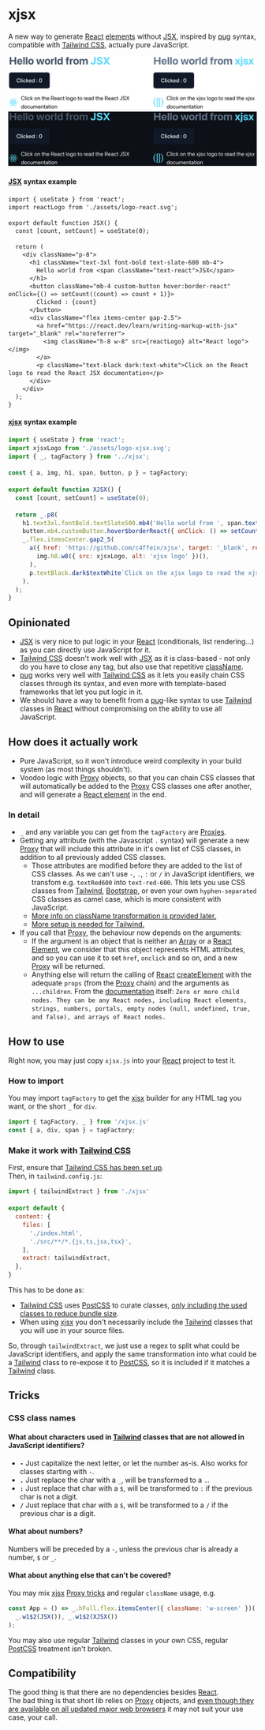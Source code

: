# xjsx
A new way to generate [React](https://react.dev/) [elements](https://react.dev/reference/react/createElement) without [JSX](https://react.dev/learn/writing-markup-with-jsx), inspired by [pug](https://pugjs.org) syntax, compatible with [Tailwind CSS](https://tailwindcss.com), actually pure JavaScript.

![xjsx demo screen](/assets/screen-xjsx-react-light.png?raw=true#gh-light-mode-only)
![xjsx demo screen](/assets/screen-xjsx-react-dark.png?raw=true#gh-dark-mode-only)

#### [JSX](https://react.dev/learn/writing-markup-with-jsx) syntax example
```JSX
import { useState } from 'react';
import reactLogo from './assets/logo-react.svg';

export default function JSX() {
  const [count, setCount] = useState(0);

  return (
    <div className="p-8">
      <h1 className="text-3xl font-bold text-slate-600 mb-4">
        Hello world from <span className="text-react">JSX</span>
      </h1>
      <button className="mb-4 custom-button hover:border-react" onClick={() => setCount((count) => count + 1)}>
        Clicked : {count}
      </button>
      <div className="flex items-center gap-2.5">
        <a href="https://react.dev/learn/writing-markup-with-jsx" target="_blank" rel="noreferrer">
          <img className="h-8 w-8" src={reactLogo} alt="React logo"></img>
        </a>
        <p className="text-black dark:text-white">Click on the React logo to read the React JSX documentation</p>
      </div>
    </div>
  );
}
```

#### [xjsx](https://github.com/c4ffein/xjsx) syntax example
```JavaScript
import { useState } from 'react';
import xjsxLogo from './assets/logo-xjsx.svg';
import { _, tagFactory } from '../xjsx';

const { a, img, h1, span, button, p } = tagFactory;

export default function XJSX() {
  const [count, setCount] = useState(0);

  return _.p8(
    h1.text3xl.fontBold.textSlate500.mb4('Hello world from ', span.textReact`xjsx`),
    button.mb4.customButton.hover$borderReact({ onClick: () => setCount((count) => count + 1) })`Clicked : ${count}`,
    _.flex.itemsCenter.gap2_5(
      a({ href: 'https://github.com/c4ffein/xjsx', target: '_blank', rel: 'noreferrer' })(
        img.h8.w8({ src: xjsxLogo, alt: 'xjsx logo' })(),
      ),
      p.textBlack.dark$textWhite`Click on the xjsx logo to read the xjsx documentation`,
    ),
  );
}
```

## Opinionated
- [JSX](https://react.dev/learn/writing-markup-with-jsx) is very nice to put logic in your [React](https://react.dev/) (conditionals, list rendering...) as you can directly use JavaScript for it.
- [Tailwind CSS](https://tailwindcss.com) doesn't work well with [JSX](https://react.dev/learn/writing-markup-with-jsx) as it is class-based - not only do you have to close any tag, but also use that repetitive [className](https://react.dev/reference/react-dom/components/common#applying-css-styles).
- [pug](https://pugjs.org) works very well with [Tailwind CSS](https://tailwindcss.com) as it lets you easily chain CSS classes through its syntax, and even more with template-based frameworks that let you put logic in it.
- We should have a way to benefit from a [pug](https://pugjs.org)-like syntax to use [Tailwind](https://tailwindcss.com) classes in [React](https://react.dev/) without compromising on the ability to use all JavaScript.

## How does it actually work
- Pure JavaScript, so it won't introduce weird complexity in your build system (as most things shouldn't).
- Voodoo logic with [Proxy](https://developer.mozilla.org/en-US/docs/Web/JavaScript/Reference/Global_Objects/Proxy) objects, so that you can chain CSS classes that will automatically be added to the [Proxy](https://developer.mozilla.org/en-US/docs/Web/JavaScript/Reference/Global_Objects/Proxy) CSS classes one after another, and will generate a [React element](https://react.dev/reference/react/createElement) in the end.
### In detail
- `_` and any variable you can get from the `tagFactory` are [Proxies](https://developer.mozilla.org/en-US/docs/Web/JavaScript/Reference/Global_Objects/Proxy).
- Getting any attribute (with the Javascript `.` syntax) will generate a new [Proxy](https://developer.mozilla.org/en-US/docs/Web/JavaScript/Reference/Global_Objects/Proxy) that will include this attribute in it's own list of CSS classes, in addition to all previously added CSS classes.
  - Those attributes are modified before they are added to the list of CSS classes. As we can't use `-`, `.`, `:` or `/` in JavaScript identifiers, we transfom e.g. `textRed600` into `text-red-600`. This lets you use CSS classes from [Tailwind](https://tailwindcss.com), [Bootstrap](https://getbootstrap.com), or even your own `hyphen-separated` CSS classes as camel case, which is more consistent with JavaScript.
  - [More info on className transformation is provided later.](#css-class-names)
  - [More setup is needed for Tailwind.](#make-it-work-with-tailwind-css)
- If you call that [Proxy](https://developer.mozilla.org/en-US/docs/Web/JavaScript/Reference/Global_Objects/Proxy), the behaviour now depends on the arguments:
  - If the argument is an object that is neither an [Array](https://developer.mozilla.org/en-US/docs/Web/JavaScript/Reference/Global_Objects/Array) or a [React Element](https://react.dev/reference/react/isValidElement), we consider that this object represents HTML attributes, and so you can use it to set `href`, `onclick` and so on, and a new [Proxy](https://developer.mozilla.org/en-US/docs/Web/JavaScript/Reference/Global_Objects/Proxy) will be returned.
  - Anything else will return the calling of [React](https://react.dev/) [createElement](https://react.dev/reference/react/createElement) with the adequate `props` (from the [Proxy](https://developer.mozilla.org/en-US/docs/Web/JavaScript/Reference/Global_Objects/Proxy) chain) and the arguments as `...children`. From the [documentation](https://react.dev/reference/react/createElement#parameters) itself: `Zero or more child nodes. They can be any React nodes, including React elements, strings, numbers, portals, empty nodes (null, undefined, true, and false), and arrays of React nodes.`

## How to use
Right now, you may just copy `xjsx.js` into your [React](https://react.dev/) project to test it.

### How to import
You may import `tagFactory` to get the [xjsx](https://github.com/c4ffein/xjsx) builder for any HTML tag you want, or the short `_` for `div`.
```JavaScript
import { tagFactory, _ } from '/xjsx.js'
const { a, div, span } = tagFactory;
```

### Make it work with [Tailwind CSS](https://tailwindcss.com)
First, ensure that [Tailwind CSS has been set up](https://tailwindcss.com/docs/guides/vite).  
Then, in `tailwind.config.js`:
```JavaScript
import { tailwindExtract } from './xjsx'

export default {
  content: {
    files: [
      './index.html',
      './src/**/*.{js,ts,jsx,tsx}',
    ],
    extract: tailwindExtract,
  },
}
```
This has to be done as:
- [Tailwind CSS](https://tailwindcss.com) uses [PostCSS](https://postcss.org) to curate classes, [only including the used classes to reduce bundle size](https://tailwindcss.com/docs/content-configuration#class-detection-in-depth).
- When using [xjsx](https://github.com/c4ffein/xjsx) you don't necessarily include the [Tailwind](https://tailwindcss.com) classes that you will use in your source files.

So, through `tailwindExtract`, we just use a regex to split what could be JavaScript identifiers, and apply the same transformation into what could be a [Tailwind](https://tailwindcss.com) class to re-expose it to [PostCSS](https://postcss.org), so it is included if it matches a [Tailwind](https://tailwindcss.com) class.

## Tricks
### CSS class names
#### What about characters used in [Tailwind](https://tailwindcss.com) classes that are not allowed in JavaScript identifiers?
- **`-`** Just capitalize the next letter, or let the number as-is. Also works for classes starting with `-`.
- **`.`** Just replace the char with a `_`, will be transformed to a `.`.
- **`:`** Just replace that char with a `$`, will be transformed to `:` if the previous char is not a digit.
- **`/`** Just replace that char with a `$`, will be transformed to a `/` if the previous char is a digit.
#### What about numbers?
Numbers will be preceded by a `-`, unless the previous char is already a number, `$` or `_`.
#### What about anything else that can't be covered?
You may mix [xjsx](https://github.com/c4ffein/xjsx) [Proxy tricks](#tricks) and regular `className` usage, e.g.
```JavaScript
const App = () => _.hFull.flex.itemsCenter({ className: 'w-screen' })(
  _.w1$2(JSX()), _.w1$2(XJSX())
);
```
You may also use regular [Tailwind](https://tailwindcss.com) classes in your own CSS, regular [PostCSS](https://postcss.org) treatment isn't broken.

## Compatibility
The good thing is that there are no dependencies besides [React](https://react.dev/).  
The bad thing is that short lib relies on [Proxy](https://developer.mozilla.org/en-US/docs/Web/JavaScript/Reference/Global_Objects/Proxy) objects, and [even though they are available on all updated major web browsers](https://developer.mozilla.org/en-US/docs/Web/JavaScript/Reference/Global_Objects/Proxy#browser_compatibility) it may not suit your use case, your call.

